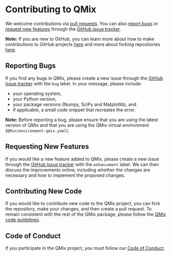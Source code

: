 Contributing to QMix 
====================

We welcome contributions via [pull requests](#contributing-new-code). You can also [report bugs](#reporting-bugs) or [request new features](#requesting-new-features) through the [GitHub issue tracker](https://github.com/garrettj403/QMix/issues).

**Note:** If you are new to GitHub, you can learn more about how to make contributions to GitHub projects [here](https://guides.github.com/introduction/flow/) and more about forking repositories [here](https://guides.github.com/activities/forking/).

Reporting Bugs 
--------------

If you find any bugs in QMix, please create a new issue through the [GitHub Issue tracker](https://github.com/garrettj403/QMix/issues) with the ``bug`` label. In your message, please include:
   - your operating system,
   - your Python version,
   - your package versions (Numpy, SciPy and Matplotlib), and
   - if applicable, a small code snippet that recreates the error.

**Note:** Before reporting a bug, please ensure that you are using the latest version of QMix and that you are using the QMix virtual environment (``QMix/environment-qmix.yaml``).

Requesting New Features
-----------------------

If you would like a new feature added to QMix, please create a new issue through the [GitHub Issue tracker](https://github.com/garrettj403/QMix/issues) with the ``enhancement`` label. We can then discuss the improvements online, including whether the changes are necessary and how to implement the proposed changes.

Contributing New Code
---------------------

If you would like to contribute new code to the QMix project, you can fork the repository, make your changes, and then create a pull request. To remain consistent with the rest of the QMix package, please follow the [QMix code guidelines](https://github.com/garrettj403/QMix/blob/master/CODE_GUIDELINES.md).

Code of Conduct
---------------

If you participate in the QMix project, you must follow our [Code of Conduct](https://github.com/garrettj403/QMix/blob/master/CODE_OF_CONDUCT.md).
